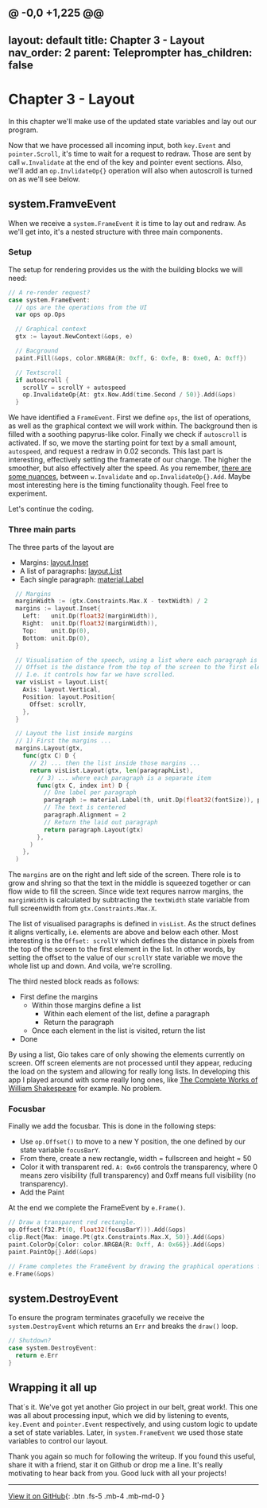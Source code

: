 @ -0,0 +1,225 @@
---
layout: default
title: Chapter 3 - Layout
nav_order: 2
parent: Teleprompter
has_children: false 
---

# Chapter 3 - Layout

In this chapter we'll make use of the updated state variables and lay out our program.

Now that we have processed all incoming input, both ```key.Event``` and ```pointer.Scroll```, it's time to wait for a request to redraw. Those are sent by call ```w.Invalidate``` at the end of the key and pointer event sections. Also, we'll add an ```op.InvlidateOp{}``` operation will also when autoscroll is turned on as we'll see below. 

## system.FramveEvent
When we receive a ```system.FrameEvent``` it is time to lay out and redraw. As we'll get into, it's a nested structure with three main components. 

### Setup
The setup for rendering provides us the with the building blocks we will need:

```go
// A re-render request?
case system.FrameEvent:
  // ops are the operations from the UI
  var ops op.Ops

  // Graphical context
  gtx := layout.NewContext(&ops, e)

  // Bacground
  paint.Fill(&ops, color.NRGBA{R: 0xff, G: 0xfe, B: 0xe0, A: 0xff})

  // Textscroll
  if autoscroll {
    scrollY = scrollY + autospeed
    op.InvalidateOp{At: gtx.Now.Add(time.Second / 50)}.Add(&ops)
  }
```
We have identified a ```FrameEvent```.  First we define ```ops```, the list of operations, as well as the graphical context we will work within. The background then is filled with a soothing papyrus-like color. Finally we check if ```autoscroll``` is activated. If so, we move the starting point for text by a small amount, ```autospeed```, and request a redraw in 0.02 seconds. This last part is interesting, effectively setting the framerate of our change. The higher the smoother, but also effectively alter the speed. As you remember, [there are some nuances](../egg_timer/11_improved_animation.md), between ```w.Invalidate``` and ```op.InvalidateOp{}.Add```. Maybe most interesting here is the timing functionality though. Feel free to experiment.

Let's continue the coding.

### Three main parts

The three parts of the layout are 
 - Margins: [layout.Inset](https://pkg.go.dev/gioui.org/layout#Inset)
 - A list of paragraphs: [layout.List](https://pkg.go.dev/gioui.org/layout#List)
 - Each single paragraph: [material.Label](https://pkg.go.dev/gioui.org/widget/material#Label)

```go
  // Margins
  marginWidth := (gtx.Constraints.Max.X - textWidth) / 2
  margins := layout.Inset{
    Left:   unit.Dp(float32(marginWidth)),
    Right:  unit.Dp(float32(marginWidth)),
    Top:    unit.Dp(0),
    Bottom: unit.Dp(0),
  }

  // Visualisation of the speech, using a list where each paragraph is a separate item.
  // Offset is the distance from the top of the screen to the first element.
  // I.e. it controls how far we have scrolled.
  var visList = layout.List{
    Axis: layout.Vertical,
    Position: layout.Position{
      Offset: scrollY,
    },
  }

  // Layout the list inside margins
  // 1) First the margins ...
  margins.Layout(gtx,
    func(gtx C) D {
      // 2) ... then the list inside those margins ...
      return visList.Layout(gtx, len(paragraphList),
        // 3) ... where each paragraph is a separate item
        func(gtx C, index int) D {
          // One label per paragraph
          paragraph := material.Label(th, unit.Dp(float32(fontSize)), paragraphList[index])
          // The text is centered
          paragraph.Alignment = 2
          // Return the laid out paragraph
          return paragraph.Layout(gtx)
        },
      )
    },
  )
```

The ```margins``` are on the right and left side of the screen. There role is to grow and shring so that the text in the middle is squeezed together or can flow wide to fill the screen. Since wide text requres narrow margins, the ```marginWidth``` is calculated by subtracting the ```textWidth``` state variable from full screenwidth from ```gtx.Constraints.Max.X```.

The list of visualised paragraphs is defined in ```visList```. As the struct defines it aligns vertically, i.e. elements are above and below each other. Most interesting is the ```Offset: scrollY``` which defines the distance in pixels from the top of the screen to the first element in the list. In other words, by setting the offset to the value of our ```scrollY``` state variable we move the whole list up and down. And voila, we're scrolling.  

The third nested block reads as follows:
- First define the margins
  - Within those margins define a list
    - Within each element of the list, define a paragraph
    - Return the paragraph
  - Once each element in the list is visited, return the list
- Done

By using a list, Gio takes care of only showing the elements currently on screen. Off screen elements are not processed until they appear, reducing the load on the system and allowing for really long lists. In developing this app I played around with some really long ones, like [The Complete Works of William Shakespeare](https://www.gutenberg.org/ebooks/100) for example. No problem.

### Focusbar

Finally we add the focusbar. This is done in the following steps:
- Use ```op.Offset()``` to move to a new Y position, the one defined by our state variable ```focusBarY```.
- From there, create a new rectangle, width = fullscreen and height = 50
- Color it with transparent red. ```A: 0x66``` controls the transparency, where 0 means zero visibility (full transparency) and 0xff means full visibility (no transparency). 
- Add the Paint

At the end we complete the FrameEvent by ```e.Frame()```.

```go
// Draw a transparent red rectangle.
op.Offset(f32.Pt(0, float32(focusBarY))).Add(&ops)
clip.Rect{Max: image.Pt(gtx.Constraints.Max.X, 50)}.Add(&ops)
paint.ColorOp{Color: color.NRGBA{R: 0xff, A: 0x66}}.Add(&ops)
paint.PaintOp{}.Add(&ops)

// Frame completes the FrameEvent by drawing the graphical operations from ops into the window.
e.Frame(&ops)
```

## system.DestroyEvent
To ensure the program terminates gracefully we receive the ```system.DestroyEvent``` which returns an ```Err``` and breaks the ```draw()``` loop.

```go
// Shutdown?
case system.DestroyEvent:
  return e.Err
}
```


## Wrapping it all up

That´s it. We've got yet another Gio project in our belt, great work!. This one was all about processing input, which we did by listening to events, ```key.Event``` and ```pointer.Event``` respectively, and using custom logic to update a set of state variables. Later, in ```system.FrameEvent``` we used those state variables to control our layout. 

Thank you again so much for following the writeup. If you found this useful, share it with a friend, star it on Github or drop me a line. It's really motivating to hear back from you. Good luck with all your projects!

---

[View it on GitHub](https://github.com/jonegil/gui-with-gio/tree/main/teleprompter){: .btn .fs-5 .mb-4 .mb-md-0 }
